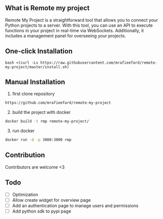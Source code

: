 ## What is Remote my project
Remote My Project is a straightforward tool that allows you to connect your Python projects to a server. With this tool, you can use an API to execute functions in your project in real-time via WebSockets. Additionally, it includes a management panel for overseeing your projects. 

## One-click Installation

```bash <(curl -Ls https://raw.githubusercontent.com/mrafieefard/remote-my-project/master/install.sh)```

## Manual Installation

1. first clone repository

```bash
https://github.com/mrafieefard/remote-my-project
```

2. build the project with docker

```bash
docker build -t rmp remote-my-project/
```

3. run docker

```bash
docker run -d -p 3000:3000 rmp
```

## Contribution

Contributors are welcome <3

## Todo
- [ ] Optimization
- [ ] Allow create widget for overview page
- [ ] Add an authentication page to manage users and permissions
- [ ] Add python sdk to pypi page
